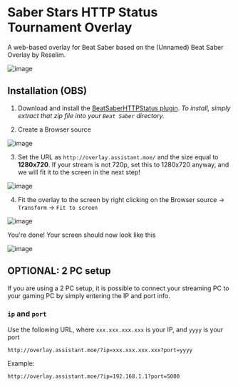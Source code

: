 # Saber Stars HTTP Status Tournament Overlay

A web-based overlay for Beat Saber based on the (Unnamed) Beat Saber Overlay by Reselim.

![image](https://imgur.com/N4oYpeF.png)

## Installation (OBS)

1. Download and install the [BeatSaberHTTPStatus plugin](https://github.com/benneeh/beatsaber-http-status/releases/download/v1.5.1b/BeatSaberHTTPStatus-1.5.1-bs1.0.0-de4e310a.zip). *To install, simply extract that zip file into your `Beat Saber` directory.*

2. Create a Browser source

![image](https://imgur.com/mYnlAIT.png)

3. Set the URL as `http://overlay.assistant.moe/` and the size equal to **1280x720**. If your stream is not 720p, set this to 1280x720 anyway, and we will fit it to the screen in the next step!

![image](https://imgur.com/h6BVGye.png)

4. Fit the overlay to the screen by right clicking on the Browser source -> `Transform` -> `Fit to screen`

![image](https://imgur.com/zQdc2gR.png)


You're done! Your screen should now look like this

![image](https://imgur.com/wbVLVPv.png)

## OPTIONAL: 2 PC setup

If you are using a 2 PC setup, it is possible to connect your streaming PC to your gaming PC by simply entering the IP and port info.

### `ip` and `port`

Use the following URL, where `xxx.xxx.xxx.xxx` is your IP, and `yyyy` is your port

```
http://overlay.assistant.moe/?ip=xxx.xxx.xxx.xxx?port=yyyy
```

Example:
```
http://overlay.assistant.moe/?ip=192.168.1.1?port=5000
```
